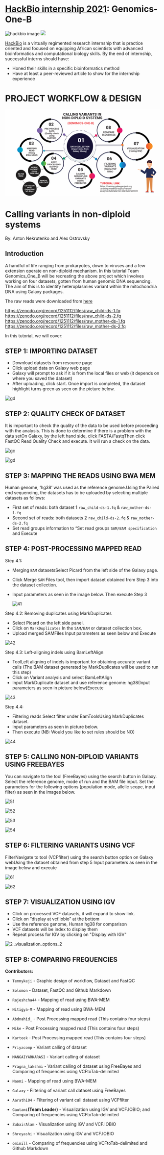 # [HackBio internship 2021](https://thehackbio.com/): Genomics-One-B

![hackbio image](https://media-exp1.licdn.com/dms/image/C561BAQHKcVQGbcedOA/company-background_10000/0/1598491473588?e=2159024400&v=beta&t=rxECjvQ_YSc28Dn0n9YOtDoFFmvXjatRiqc__C2mpU0)
![](https://files.slack.com/files-pri/T025KDN24L8-F02BXHY1JMP/1629208803397.jpg)

[HackBio](https://thehackbio.com/) is a virtually regimented research internship that is practice oriented and focused on equipping African scientists with advanced bioinformatics and computational biology skills. By the end of internship, successful interns should have:
- Honed their skills in a specific bioinformatics method
- Have at least a peer-reviewed article to show for the internship experience

# PROJECT WORKFLOW & DESIGN
![hackbio ads](https://github.com/HackBio-Genomics-One-B/Genomics-One-B/blob/main/PROJECT%20DESIGN%20(GENOMICS%201B).png?raw=true)



# Calling variants in non-diploid systems 
By: Anton Nekrutenko and Alex Ostrovsky


## Introduction
A handful of life ranging from prokaryotes, down to viruses and a few extension operate on non-diploid mechanism.
In this tutorial Team Genomics_One_B will be recreating the above project which involves working on four datasets, gotten from human genomic DNA sequencing. The aim of this is to identify heteroplasmies variant within the mitochondria DNA using Galaxy packages.



The raw reads were downloaded from [here](https://zenodo.org/record/1251112)

https://zenodo.org/record/1251112/files/raw_child-ds-1.fq
https://zenodo.org/record/1251112/files/raw_child-ds-2.fq
https://zenodo.org/record/1251112/files/raw_mother-ds-1.fq
https://zenodo.org/record/1251112/files/raw_mother-ds-2.fq

In this tutorial, we will cover:


## STEP 1: IMPORTING DATASET

- Download datasets from resource page
- Click upload data on Galaxy web page
- Galaxy will prompt to ask if it is from the local files or web (it depends on where you saved the dataset)
- After uploading, click start. Once import is completed, the dataset highlight turns green as seen on the picture below.
      
![gd](https://user-images.githubusercontent.com/77963733/130158462-53243352-6693-4370-b0aa-2223834cb571.jpg)
    
      
## STEP 2: QUALITY CHECK OF DATASET

It is important to check the quality of the data to be used before proceeding with the analysis. This is done to determine if there is a problem with the data setOn Galaxy, by the left hand side, click FASTA/FastqThen click FastQC Read Quality Check and execute. It will run a check on the data.

![gc](https://user-images.githubusercontent.com/77963733/130158592-ceedd90b-8761-4289-8284-504bf35ae368.jpg)


![gd](https://user-images.githubusercontent.com/77963733/130158596-09ad1ed9-390e-44a3-a3c5-64cb2e0d0100.png)


## STEP 3: MAPPING THE READS USING BWA MEM 

Human genome, ‘hg38’ was used as the reference genome.Using the Paired end sequencing, the datasets has to be uploaded by selecting multiple datasets as follows:

- First set of reads: both dataset 1 `raw_child-ds-1.fq` & `raw_mother-ds-1.fq `
- Second set of reads: both datasets 2 `raw_child-ds-2.fq` & `raw_mother-ds-2.fq`
- Set read groups information to “Set read groups `SAM/BAM specification` and Execute
      
## STEP 4: POST-PROCESSING MAPPED READ

Step 4.1: 
- Merging `BAM` datasetsSelect Picard from the left side of the Galaxy page.
- Click Merge `SAM` Files tool, then import dataset obtained from Step 3 into the dataset collection.
- Input parameters as seen in the image below. Then execute Step 3
     
     
   ![41](https://user-images.githubusercontent.com/77963733/130158840-9923d314-6841-44cd-a4cb-33d738e1a208.png)

Step 4.2: Removing duplicates using MarkDuplicates
- Select Picard on the left side panel. 
- Click on `MarkDuplicates` In the `SAM/BAM` or dataset collection box. 
- Upload merged SAMFiles Input parameters as seen below and Execute
    
![42](https://user-images.githubusercontent.com/77963733/130158847-44d2da3e-d50e-46f8-a2ae-c8f7a2d676cc.png)

Step 4.3: Left-aligning indels using BamLeftAlign 
- ToolLeft aligning of indels is important for obtaining accurate variant calls (The BAM dataset generated by MarkDuplicates will be used to run this step)
- Click on Variant analysis and select BamLeftAlign
- Input MarkDuplicate dataset and use reference genome: hg38(Input parameters as seen in picture below)Execute
      
![43](https://user-images.githubusercontent.com/77963733/130158853-bc589b3e-3841-44cc-b5fa-4951f483459e.png)
      
Step 4.4: 
- Filtering reads Select filter under BamToolsUsing MarkDuplicates dataset. 
- Input parameters as seen in picture below.
- Then execute (NB: Would you like to set rules should be NO)
      
![44](https://user-images.githubusercontent.com/77963733/130158864-3000b582-0429-48cb-9655-f5b4b1ec683a.png)
      
## STEP 5: CALLING NON-DIPLOID VARIANTS USING FREEBAYES

You can navigate to the tool (FreeBayes) using the search button in Galaxy. Select the reference genome, mode of run and the BAM file input. Set the parameters for the following options (population mode, allelic scope, input filter) as seen in the images below.

![51](https://user-images.githubusercontent.com/77963733/130159354-9c941c1e-52a2-4345-8245-6fbb3c776318.jpg)


![52](https://user-images.githubusercontent.com/77963733/130159365-17e62592-2693-4b66-9c2f-f79d406e9ec3.jpg)


![53](https://user-images.githubusercontent.com/77963733/130159377-fa30dab0-0547-4e3d-8047-40ababc86442.jpg)


![54](https://user-images.githubusercontent.com/77963733/130159384-10e83cd7-b90d-4c36-82e3-205fe3999671.jpg)




## STEP 6: FILTERING VARIANTS USING VCF

FilterNavigate to tool (VCFfilter) using the search button option on Galaxy webUsing the dataset obtained from step 5 Input parameters as seen in the image below and execute

![61](https://user-images.githubusercontent.com/77963733/130159393-bf828636-a389-4580-a54e-3f8e20702da6.jpg)


![62](https://user-images.githubusercontent.com/77963733/130159398-e5ae3a89-0118-4fa6-ac52-5135899eaf76.jpg)

## STEP 7: VISUALIZATION USING IGV

- Click on processed VCF datasets, it will expand to show link. 
- Click on “display at vcf.iobio” at the bottom
- Use the reference genome, Human hg38 for comparison
- VCF datasets will be index to display them
- Repeat process for IGV by clicking on "Display with IGV"


![2 _visualization_options_2](https://user-images.githubusercontent.com/77963733/130161840-b9f7bc0c-9b1f-4b9b-9983-78e467fc78a1.jpg)

## STEP 8: COMPARING FREQUENCIES



**Contributors:**



- `Temmykeji` - Graphic design of workflow, Dataset and FastQC

      


- `Solomon` - Dataset, FastQC and Github Markdown


 

- `Rajeshcha44` - Mapping of read using BWA-MEM
      
      
 


- `Nitigya-M` - Mapping of read using BWA-MEM






- `Abdnahid_` - Post Processing mapped read (This contains four steps)

      
      
  

- `Mike` - Post Processing mapped read (This contains four steps)



  

- `Karteek` - Post Processing mapped read (This contains four steps)
      


      
 

- `Priyacomp` - Variant calling of dataset
      
      
  
        
- `MANGAIYARKARASI` - Variant calling of dataset

      
  

- `Pragna_lakshmi` - Variant calling of dataset using FreeBayes and Comparing of frequencies using VCFtoTab-delimited
        
        
 
- `Naomi` - Mapping of read using BWA-MEM


  

- `Galaxy` - Filtering of variant call dataset using FreeBayes


  

- `Aarathi04` - Filtering of variant call dataset using VCFfilter

       
     
      
           
- `Gautami`**(Team Leader)** - Visualization using IGV and VCF.IOBIO; and Comparing of frequencies using VCFtoTab-delimited



 
- `ZubairAlam` - Visualization using IGV and VCF.IOBIO


  

- `Shreyashi` - Visualization using IGV and VCF.IOBIO


- `omimill` - Comparing of frequencies using VCFtoTab-delimited and Github Markdown
        
        
        
       
